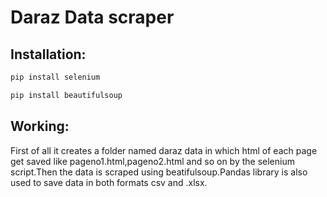 # Daraz Data scraper 

## Installation:
```bash
pip install selenium
```
```bash
pip install beautifulsoup
```
## Working:
First of all it creates a folder named daraz data in which html of each page get saved like pageno1.html,pageno2.html and so on by the selenium script.Then the data is scraped using beatifulsoup.Pandas library is also used to save data in both formats csv and .xlsx.


